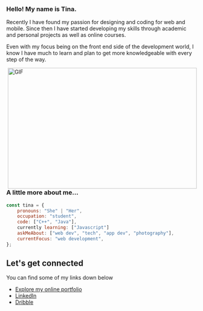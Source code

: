 ### Hello! My name is Tina.

Recently I have found my passion for designing and coding for web and mobile. Since then I have started developing my skills through academic and personal projects as well as online courses.

Even with my focus being on the front end side of the development world, I know I have much to learn and plan to get more knowledgeable with every step of the way.

  <img align="right" alt="GIF" src="C:\Users\tinah\Downloads\undraw_Creativity_re_8grt.png" width="500" height="320" />

### A little more about me...

```javascript
const tina = {
    pronouns: "She" | "Her",
    occupation: "student",
    code: ["C++", "Java"],
    currently learning: ["Javascript"]
    askMeAbout: ["web dev", "tech", "app dev", "photography"],
    currentFocus: "web development",
};
```


## Let's get connected

You can find some of my links down below
* [Explore my online portfolio](https://t-mc-huynh.github.io/tmch-website/)
* [LinkedIn](https://www.linkedin.com/in/tina-huynh-59b433168/)
* [Dribble](https://dribbble.com/tina_mc_h)
